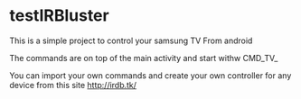 # testIRBluster

This is a simple project to control your samsung TV From android

The commands are on top of the main activity and start withw CMD_TV_

You can import your own commands and create your own controller for any device from this site http://irdb.tk/
